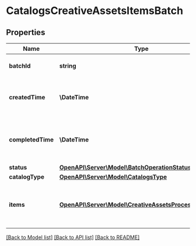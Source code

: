 # CatalogsCreativeAssetsItemsBatch

## Properties
Name | Type | Description | Notes
------------ | ------------- | ------------- | -------------
**batchId** | **string** | Id of the catalogs items batch | [optional] 
**createdTime** | **\DateTime** | Date and time (UTC) of the batch creation: YYYY-MM-DD&#39;T&#39;hh:mm:ss | [optional] [readonly] 
**completedTime** | **\DateTime** | Date and time (UTC) of the batch completion: YYYY-MM-DD&#39;T&#39;hh:mm:ss | [optional] [readonly] 
**status** | [**OpenAPI\Server\Model\BatchOperationStatus**](BatchOperationStatus.md) |  | [optional] 
**catalogType** | [**OpenAPI\Server\Model\CatalogsType**](CatalogsType.md) |  | 
**items** | [**OpenAPI\Server\Model\CreativeAssetsProcessingRecord**](CreativeAssetsProcessingRecord.md) | Array with the catalogs items processing records part of the catalogs items batch | [optional] 

[[Back to Model list]](../README.md#documentation-for-models) [[Back to API list]](../README.md#documentation-for-api-endpoints) [[Back to README]](../README.md)


